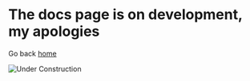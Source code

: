 # The docs page is on development, my apologies

Go back [home](https://sharpint.github.io)

![Under Construction](https://s1.qwant.com/thumbr/474x316/0/3/aa0042ee90bc47ae7b45d2c8832b1cc23335a4b47b7036700f3a0eed38903a/OIP.62o9wwtQ94Uk5e2LBSHC5wHaE8.jpg?u=https%3A%2F%2Ftse.mm.bing.net%2Fth%2Fid%2FOIP.62o9wwtQ94Uk5e2LBSHC5wHaE8%3Fpid%3DApi&q=0&b=1&p=0&a=0)
